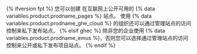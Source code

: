 {% ifversion fpt %}
您可以创建
在互联网上公开可用的 {% data variables.product.prodname_pages %} 站点。 使用 {% data variables.product.prodname_ghe_cloud %} 的组织还可以通过管理站点的访问控制来私下发布站点。
{% elsif ghec %}
除非您的企业使用
{% data variables.product.prodname_emus %}，否则您可以选择通过管理站点的访问控制来公开或私下发布项目站点。
{% endif %}